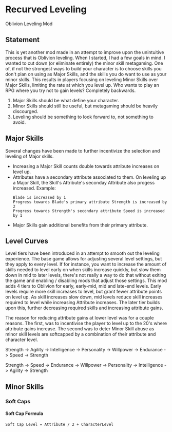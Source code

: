 # Recurved Leveling
Oblivion Leveling Mod

## Statement
This is yet another mod made in an attempt to improve upon the unintuitive process that is Oblivion leveling. When I started,
I had a few goals in mind. I wanted to cut down (or eliminate entirely) the minor skill metagaming. One of, 
if not the strongest ways to build your character is to choose skills you don't plan on using as Major Skills, and the skills 
you do want to use as your minor skills. This results in players focusing on leveling Minor Skills over Major Skills, limiting 
the rate at which you level up. Who wants to play an RPG where you try not to gain levels? Completely backwards.

1. Major Skills should be what define your character.
2. Minor Skills should still be useful, but metagaming should be heavily discourged. 
3. Leveling should be something to look forward to, not something to avoid.

## Major Skills
Several changes have been made to further incentivize the selection and leveling of Major skills.

- Increasing a Major Skill counts double towards attribute increases on level up.
- Attributes have a secondary attribute associated to them. On leveling up a Major Skill, the Skill's Attribute's seconday Attribute also progess increased. Example:
  ```
  Blade is increased by 1
  Progress towards Blade's primary attribute Strength is increased by 2
  Progress towards Strength's secondary attribute Speed is increased by 1
  ```
- Major Skills gain additional benefits from their primary attribute.

## Level Curves
Level tiers have been introduced in an attempt to smooth out the leveling experience. The base game allows for adjusting several level settings, but 
they apply to every level. If for instance, you want to increase the amount of skills needed to level early on when skills increase quickly,
but slow them down in mid to later levels, there's not really a way to do that without exiting the game and enabling / disabling mods that adjust those 
settings. This mod adds 4 tiers to Oblivion for early, early-mid, mid and late-end levels. Early levels require more skill increases to level, but grant fewer attribute
points on level up. As skill increases slow down, mid levels reduce skill increases required to level while increasing Attribute increases. The later tier
builds upon this, further decreasing required skills and increasing attribute gains.

The reason for reducing attribute gains at lower level was for a couple reasons. The first, was to incentivise the player to level up to the 20's where attribute
gains increase. The second was to deter Minor Skill abuse as minor skill levels are softcapped by a combination of their attribute and character level.


Strength -> Agility -> Intelligence -> Personality -> Willpower -> Endurance -> Speed -> Strength

Strength -> Speed -> Endurance -> Willpower -> Personality -> Intelligence -> Agility -> Strength

## Minor Skills

### Soft Caps
#### Soft Cap Formula
`Soft Cap Level = Attribute / 2 + CharacterLevel`
